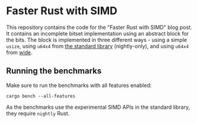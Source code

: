 # Faster Rust with SIMD

This repository contains the code for the "Faster Rust with SIMD"
blog post. It contains an incomplete bitset implementation using
an abstract block for the bits. The block is implemented in three
different ways - using a simple `usize`, using `u64x4` from
[the standard library](https://doc.rust-lang.org/std/simd/index.html)
(nightly-only), and using `u64x4` from
[wide](https://docs.rs/wide/latest/wide/).

## Running the benchmarks

Make sure to run the benchmarks with all features enabled:

```shell
cargo bench --all-features
```

As the benchmarks use the experimental SIMD APIs in the
standard library, they require `nightly` Rust.
